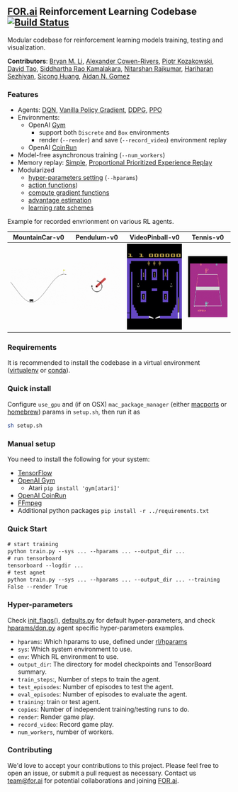 ## [FOR.ai](https://for.ai) Reinforcement Learning Codebase [![Build Status](https://travis-ci.org/for-ai/rl.svg?branch=master)](https://travis-ci.org/for-ai/rl)
Modular codebase for reinforcement learning models training, testing and visualization.

**Contributors**: [Bryan M. Li](https://github.com/bryanlimy), [Alexander Cowen-Rivers](https://github.com/alexanderimanicowenrivers), [Piotr Kozakowski](https://github.com/koz4k), [David Tao](https://github.com/taodav), [Siddhartha Rao Kamalakara](https://github.com/srk97), [Nitarshan Rajkumar](https://github.com/nitarshan), [Hariharan Sezhiyan](https://github.com/hsezhiyan), [Sicong Huang](https://www.cs.toronto.edu/~huang/), [Aidan N. Gomez](https://github.com/aidangomez)

### Features
- Agents: [DQN](rl/agents/algos/dqn.py), [Vanilla Policy Gradient](rl/agents/algos/vanilla_pg.py), [DDPG](rl/agents/algos/ddpg.py), [PPO](rl/agents/algos/ppo.py)
- Environments:
  - OpenAI [Gym](https://github.com/openai/gym)
    - support both `Discrete` and `Box` environments
    - render (`--render`) and save (`--record_video`) environment replay
  - OpenAI [CoinRun](https://github.com/openai/coinrun)
- Model-free asynchronous training  (`--num_workers`)
- Memory replay: [Simple](rl/memory/simple.py), [Proportional Prioritized Experience Replay](rl/memory/prioritized.py)
- Modularized
    - [hyper-parameters setting](rl/hparams/defaults.py) (`--hparams`)
    - [action functions](rl/agents/algos/action_function/basic.py))
    - [compute gradient functions](rl/agents/algos/compute_gradient/basic.py)
    - [advantage estimation](rl/agents/algos/advantage_estimator/basic.py)
    - [learning rate schemes](rl/utils/lr_schemes.py)

Example for recorded envrionment on various RL agents.

| MountainCar-v0 |  Pendulum-v0 | VideoPinball-v0 | Tennis-v0 |
|---|---|---|---|
![MountainCar-v0](gif/mountaincar.gif)|![Pendulum-v0](gif/pendulum.gif)|![VideoPinball-v0](gif/pinball.gif)|![Tennis-v0](gif/tennis.gif)

### Requirements
It is recommended to install the codebase in a virtual environment ([virtualenv](https://pypi.org/project/virtualenv/) or [conda](https://conda.io/en/latest/)). 

### Quick install
Configure `use_gpu` and (if on OSX) `mac_package_manager` (either [macports](https://www.macports.org) or [homebrew](https://brew.sh)) params in `setup.sh`, then run it as
```bash
sh setup.sh
```

### Manual setup
You need to install the following for your system:

- [TensorFlow](https://www.tensorflow.org/install)
- [OpenAI Gym](https://gym.openai.com/docs/#installation)
    - Atari `pip install 'gym[atari]'`
- [OpenAI CoinRun](https://github.com/openai/coinrun)
- [FFmpeg](https://ffmpeg.org/download.html)
- Additional python packages `pip install -r ../requirements.txt`

### Quick Start
```
# start training
python train.py --sys ... --hparams ... --output_dir ...
# run tensorboard
tensorboard --logdir ...
# test agnet
python train.py --sys ... --hparams ... --output_dir ... --training False --render True
```

### Hyper-parameters
Check [init_flags()](https://github.com/for-ai/rl/blob/master/train.py#L17), [defaults.py](rl/hparams/defaults.py) for default hyper-parameters, and check [hparams/dqn.py](rl/hparams/dqn.py) agent specific hyper-parameters examples.
- `hparams`: Which hparams to use, defined under [rl/hparams](rl/hparams)
- `sys`: Which system environment to use.
- `env`: Which RL environment to use.
- `output_dir`: The directory for model checkpoints and TensorBoard summary.
- `train_steps`:, Number of steps to train the agent.
- `test_episodes`: Number of episodes to test the agent.
- `eval_episodes`: Number of episodes to evaluate the agent.
- `training`: train or test agent.
- `copies`: Number of independent training/testing runs to do.
- `render`: Render game play.
- `record_video`: Record game play.
- `num_workers`, number of workers.

### Contributing
We'd love to accept your contributions to this project. Please feel free to open an issue, or submit a pull request as necessary. Contact us [team@for.ai](mailto:team@for.ai) for potential collaborations and joining [FOR.ai](https://for.ai).
